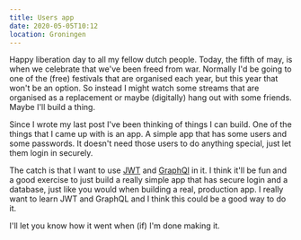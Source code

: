 ```yaml
---
title: Users app
date: 2020-05-05T10:12
location: Groningen
---
```


Happy liberation day to all my fellow dutch people. Today, the fifth of may, is
when we celebrate that we've been freed from war. Normally I'd be going to one
of the (free) festivals that are organised each year, but this year that won't
be an option. So instead I might watch some streams that are organised as a
replacement or maybe (digitally) hang out with some friends. Maybe I'll build a
thing.

Since I wrote my last post I've been thinking of things I can build. One of
the things that I came up with is an app. A simple app that has some users and
some passwords. It doesn't need those users to do anything special,
just let them login in securely.

The catch is that I want to use [JWT](https://jwt.io/) and
[GraphQl](https://graphql.org/) in it. I think it'll be fun and a good exercise
to just build a really simple app that has secure login and a database, just
like you would when building a real, production app. I really want to learn
JWT and GraphQL and I think this could be a good way to do it.

I'll let you know how it went when (if) I'm done making it.

